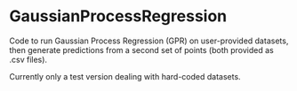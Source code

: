 # GaussianProcessRegression

Code to run Gaussian Process Regression (GPR) on user-provided datasets, then generate predictions from a second set of points (both provided as .csv files).

Currently only a test version dealing with hard-coded datasets.
